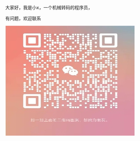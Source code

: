 大家好，我是小x，一个机械转码的程序员，

有问题，欢迎联系

![wechat](https://github.com/zgjsxx/static-img-repo/raw/main/blog/personal/wechat.jpg)
